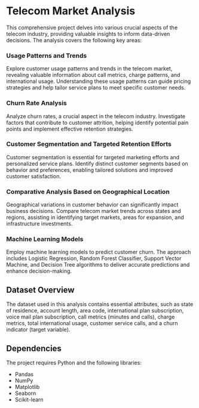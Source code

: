 # Telecom Market Analysis

This comprehensive project delves into various crucial aspects of the telecom industry, providing valuable insights to inform data-driven decisions. The analysis covers the following key areas:

### Usage Patterns and Trends

Explore customer usage patterns and trends in the telecom market, revealing valuable information about call metrics, charge patterns, and international usage. Understanding these usage patterns can guide pricing strategies and help tailor service plans to meet specific customer needs.

### Churn Rate Analysis

Analyze churn rates, a crucial aspect in the telecom industry. Investigate factors that contribute to customer attrition, helping identify potential pain points and implement effective retention strategies.

### Customer Segmentation and Targeted Retention Efforts

Customer segmentation is essential for targeted marketing efforts and personalized service plans. Identify distinct customer segments based on behavior and preferences, enabling tailored solutions and improved customer satisfaction.

### Comparative Analysis Based on Geographical Location

Geographical variations in customer behavior can significantly impact business decisions. Compare telecom market trends across states and regions, assisting in identifying target markets, areas for expansion, and infrastructure investments.

### Machine Learning Models

Employ machine learning models to predict customer churn. The approach includes Logistic Regression, Random Forest Classifier, Support Vector Machine, and Decision Tree algorithms to deliver accurate predictions and enhance decision-making.

## Dataset Overview

The dataset used in this analysis contains essential attributes, such as state of residence, account length, area code, international plan subscription, voice mail plan subscription, call metrics (minutes and calls), charge metrics, total international usage, customer service calls, and a churn indicator (target variable).

## Dependencies

The project requires Python and the following libraries:

- Pandas
- NumPy
- Matplotlib
- Seaborn
- Scikit-learn

